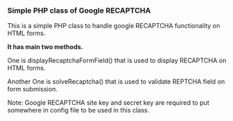 <h3>Simple PHP class of Google RECAPTCHA</h3>
<p>This is a simple PHP class to handle google RECAPTCHA functionality on HTML forms.</p>
<p><strong>It has main two methods.</strong></p>

<p>One is displayRecaptchaFormField() that is used to display RECAPTCHA on HTML forms.</p>
<p>Another One is solveRecaptcha() that is used to validate REPTCHA field on form submission.</p>

<p>Note: Google RECAPTCHA site key and secret key are required to put somewhere in config file to be used in this class.</p>